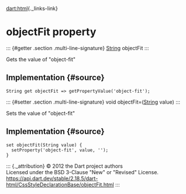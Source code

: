 [dart:html](../../dart-html/dart-html-library){._links-link}

objectFit property
==================

::: {#getter .section .multi-line-signature}
[String](../../dart-core/string-class) objectFit
:::

Gets the value of \"object-fit\"

Implementation {#source}
--------------

``` {.language-dart data-language="dart"}
String get objectFit => getPropertyValue('object-fit');
```

::: {#setter .section .multi-line-signature}
void objectFit=([String](../../dart-core/string-class) value)
:::

Sets the value of \"object-fit\"

Implementation {#source}
--------------

``` {.language-dart data-language="dart"}
set objectFit(String value) {
  setProperty('object-fit', value, '');
}
```

::: {._attribution}
© 2012 the Dart project authors\
Licensed under the BSD 3-Clause \"New\" or \"Revised\" License.\
<https://api.dart.dev/stable/2.18.5/dart-html/CssStyleDeclarationBase/objectFit.html>
:::
